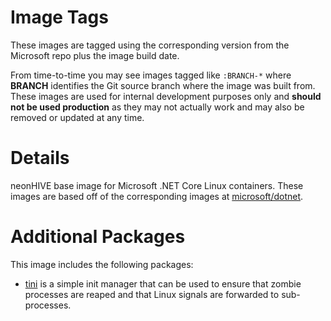 # Image Tags

These images are tagged using the corresponding version from the Microsoft repo plus the image build date.

From time-to-time you may see images tagged like `:BRANCH-*` where **BRANCH** identifies the Git source branch where the image was built from.  These images are used for internal development purposes only and **should not be used production** as they may not actually work and may also be removed or updated at any time.

# Details

neonHIVE base image for Microsoft .NET Core Linux containers.  These images are based off of the corresponding images at [microsoft/dotnet](https://hub.docker.com/r/microsoft/dotnet/).

# Additional Packages

This image includes the following packages:

* [tini](https://github.com/krallin/tini) is a simple init manager that can be used to ensure that zombie processes are reaped and that Linux signals are forwarded to sub-processes.
